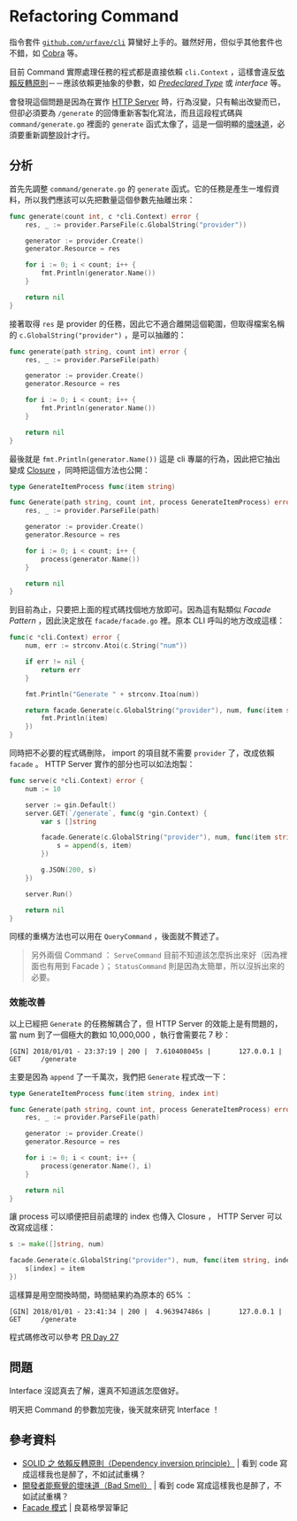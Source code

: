 # Refactoring Command

指令套件 [`github.com/urfave/cli`](https://github.com/urfave/cli) 算蠻好上手的。雖然好用，但似乎其他套件也不錯，如 [Cobra](https://github.com/spf13/cobra) 等。

目前 Command 實際處理任務的程式都是直接依賴 `cli.Context` ，這樣會違反[依賴反轉原則][SOLID 之 依賴反轉原則（Dependency inversion principle）]－－應該依賴更抽象的參數，如 [*Predeclared Type*][Day 6] 或 *interface* 等。

會發現這個問題是因為在實作 [HTTP Server][Day 23] 時，行為沒變，只有輸出改變而已，但卻必須要為 `/generate` 的回傳重新客製化寫法，而且這段程式碼與 `command/generate.go` 裡面的 `generate` 函式太像了，這是一個明顯的[壞味道][開發者能察覺的壞味道（Bad Smell）]，必須要重新調整設計才行。

## 分析

首先先調整 `command/generate.go` 的 `generate` 函式。它的任務是產生一堆假資料，所以我們應該可以先把數量這個參數先抽離出來：

```go
func generate(count int, c *cli.Context) error {
	res, _ := provider.ParseFile(c.GlobalString("provider"))

	generator := provider.Create()
	generator.Resource = res

	for i := 0; i < count; i++ {
		fmt.Println(generator.Name())
	}

	return nil
}
```

接著取得 `res` 是 provider 的任務，因此它不適合離開這個範圍，但取得檔案名稱的 `c.GlobalString("provider")` ，是可以抽離的：

```go
func generate(path string, count int) error {
	res, _ := provider.ParseFile(path)

	generator := provider.Create()
	generator.Resource = res

	for i := 0; i < count; i++ {
		fmt.Println(generator.Name())
	}

	return nil
}
```

最後就是 `fmt.Println(generator.Name())` 這是 cli 專屬的行為，因此把它抽出變成 [Closure][Day 12] ，同時把這個方法也公開：

```go
type GenerateItemProcess func(item string)

func Generate(path string, count int, process GenerateItemProcess) error {
	res, _ := provider.ParseFile(path)

	generator := provider.Create()
	generator.Resource = res

	for i := 0; i < count; i++ {
		process(generator.Name())
	}

	return nil
}
```

到目前為止，只要把上面的程式碼找個地方放即可。因為這有點類似 *Facade Pattern* ，因此決定放在 `facade/facade.go` 裡。原本 CLI 呼叫的地方改成這樣：

```go
func(c *cli.Context) error {
    num, err := strconv.Atoi(c.String("num"))

    if err != nil {
        return err
    }

    fmt.Println("Generate " + strconv.Itoa(num))

    return facade.Generate(c.GlobalString("provider"), num, func(item string) {
        fmt.Println(item)
    })
}
```

同時把不必要的程式碼刪除， import 的項目就不需要 `provider` 了，改成依賴 `facade` 。 HTTP Server 實作的部分也可以如法炮製：

```go
func serve(c *cli.Context) error {
	num := 10

	server := gin.Default()
	server.GET(`/generate`, func(g *gin.Context) {
		var s []string

		facade.Generate(c.GlobalString("provider"), num, func(item string) {
			s = append(s, item)
		})

		g.JSON(200, s)
	})

	server.Run()

	return nil
}
```

同樣的重構方法也可以用在 `QueryCommand` ，後面就不贅述了。

> 另外兩個 Command ： `ServeCommand` 目前不知道該怎麼拆出來好（因為裡面也有用到 Facade ）； `StatusCommand` 則是因為太簡單，所以沒拆出來的必要。

### 效能改善

以上已經把 `Generate` 的任務解耦合了，但 HTTP Server 的效能上是有問題的，當 num 到了一個極大的數如 10,000,000 ，執行會需要花 7 秒：

```
[GIN] 2018/01/01 - 23:37:19 | 200 |  7.610408045s |       127.0.0.1 |  GET     /generate
```

主要是因為 `append` 了一千萬次，我們把 `Generate` 程式改一下：

```go
type GenerateItemProcess func(item string, index int)

func Generate(path string, count int, process GenerateItemProcess) error {
	res, _ := provider.ParseFile(path)

	generator := provider.Create()
	generator.Resource = res

	for i := 0; i < count; i++ {
		process(generator.Name(), i)
	}

	return nil
}
```

讓 process 可以順便把目前處理的 index 也傳入 Closure ， HTTP Server 可以改寫成這樣：

```go
s := make([]string, num)

facade.Generate(c.GlobalString("provider"), num, func(item string, index int) {
    s[index] = item
})
```

這樣算是用空間換時間，時間結果約為原本的 65% ：

```
[GIN] 2018/01/01 - 23:41:34 | 200 |  4.963947486s |       127.0.0.1 |  GET     /generate
```

程式碼修改可以參考 [PR Day 27](https://github.com/MilesChou/namer/pull/13)

## 問題

Interface 沒認真去了解，還真不知道該怎麼做好。

明天把 Command 的參數加完後，後天就來研究 Interface ！

## 參考資料

* [SOLID 之 依賴反轉原則（Dependency inversion principle）][] | 看到 code 寫成這樣我也是醉了，不如試試重構？
* [開發者能察覺的壞味道（Bad Smell）][] | 看到 code 寫成這樣我也是醉了，不如試試重構？
* [Facade 模式](https://openhome.cc/Gossip/DesignPattern/FacadePattern.htm) | 良葛格學習筆記

[開發者能察覺的壞味道（Bad Smell）]: /ironman-refactoring-30-days/day04.md
[SOLID 之 依賴反轉原則（Dependency inversion principle）]: /ironman-refactoring-30-days/day11.md

[Day 6]: day06.md
[Day 12]: day12.md
[Day 23]: day23.md
